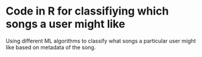 # Code in R for classifiying which songs a user might like

Using different ML algorithms to classify what songs a particular user might like based on metadata of the song.
